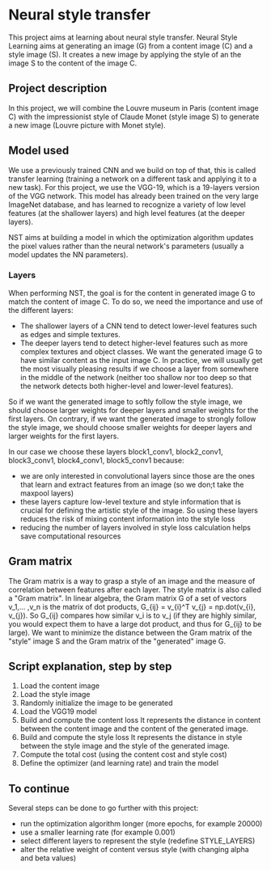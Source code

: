 # Neural style transfer
This project aims at learning about neural style transfer. Neural Style Learning aims at generating an image (G) from a content image (C) and a style image (S). It creates a new image by applying the style of an the image S to the content of the image C.


## Project description
In this project, we will combine the Louvre museum in Paris (content image C) with the impressionist style of Claude Monet (style image S) to generate a new image (Louvre picture with Monet style).


## Model used
We use a previously trained CNN and we build on top of that, this is called transfer learning (training a network on a  different task and applying it to a new task).
For this project, we use the VGG-19, which is a 19-layers version of the VGG network.
This model has already been trained on the very large ImageNet database, and has learned to recognize a variety of low level features (at the shallower layers) and high level features (at the deeper layers).

NST aims at building a model in which the optimization algorithm updates the pixel values rather than the neural network's parameters (usually a model updates the NN parameters). 

### Layers
When performing NST, the goal is for the content in generated image G to match the content of image C. To do so, we need the importance and use of the different layers:
* The shallower layers of a CNN tend to detect lower-level features such as edges and simple textures.
* The deeper layers tend to detect higher-level features such as more complex textures and object classes. 
We want the generated image G to have similar content as the input image C. In practice, we will usually get the most visually pleasing results if we choose a layer from somewhere in the middle of the network (neither too shallow nor too deep so that the network detects both higher-level and lower-level features).

So if we want the generated image to softly follow the style image, we should choose larger weights for deeper layers and smaller weights for the first layers. On contrary, if we want the generated image to strongly follow the style image, we should choose smaller weights for deeper layers and larger weights for the first layers.

In our case we choose these layers block1_conv1, block2_conv1, block3_conv1, block4_conv1, block5_conv1 because:
* we are only interested in convolutional layers since those are the ones that learn and extract features from an image (so we don;t take the maxpool layers)
* these layers capture low-level texture and style information that is crucial for defining the artistic style of the image. So using these layers reduces the risk of mixing content information into the style loss
* reducing the number of layers involved in style loss calculation helps save computational resources

## Gram matrix
The Gram matrix is a way to grasp a style of an image and the measure of correlation between features after each layer. 
The style matrix is also called a "Gram matrix". In linear algebra, the Gram matrix G of a set of vectors v_1,... ,v_n is the matrix of dot products, G_{ij} = v_{i}^T v_{j} = np.dot(v_{i}, v_{j}). So G_{ij} compares how similar v_i is to v_j (if they are highly similar, you would expect them to have a large dot product, and thus for G_{ij} to be large).
We want to minimize the distance between the Gram matrix of the "style" image S and the Gram matrix of the "generated" image G. 


## Script explanation, step by step
1. Load the content image 
2. Load the style image
3. Randomly initialize the image to be generated 
4. Load the VGG19 model
5. Build and compute the content loss
It represents the distance in content between the content image and the content of the generated image.
6. Build and compute the style loss
It represents the distance in style between the style image and the style of the generated image.
7. Compute the total cost (using the content cost and style cost)
8. Define the optimizer (and learning rate) and train the model


## To continue
Several steps can be done to go further with this project:
* run the optimization algorithm longer (more epochs, for example 20000)
* use a smaller learning rate (for example 0.001)
* select different layers to represent the style (redefine STYLE_LAYERS)
* alter the relative weight of content versus style (with changing alpha and beta values)